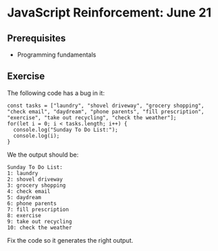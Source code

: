 # JavaScript Reinforcement: June 21

## Prerequisites
* Programming fundamentals

## Exercise
The following code has a bug in it:
```
const tasks = ["laundry", "shovel driveway", "grocery shopping", "check email", "daydream", "phone parents", "fill prescription", "exercise", "take out recycling", "check the weather"];
for(let i = 0; i < tasks.length; i++) {
  console.log("Sunday To Do List:");
  console.log(i);
}
```
We the output should be:
```
Sunday To Do List:
1: laundry
2: shovel driveway
3: grocery shopping
4: check email
5: daydream
6: phone parents
7: fill prescription
8: exercise
9: take out recycling
10: check the weather
```
Fix the code so it generates the right output.